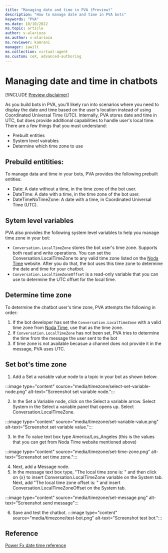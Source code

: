 ```yaml
---
title: "Managing date and time in PVA (Preview)"
description: "How to manage date and time in PVA bots"
keywords: "PVA"
ms.date: 10/10/2022
ms.topic: article
author: v-alarioza
ms.author: v-alarioza
ms.reviewer: kamrani
manager: iawilt
ms.collection: virtual-agent
ms.custom: ceX, advanced-authoring
---
```


# Managing date and time in chatbots

[!INCLUDE [Preview disclaimer](includes/public-preview-disclaimer.md)]

As you build bots in PVA, you'll likely run into scenarios where you need to display the date and time based on the user's location instead of using Coordinated Universal Time (UTC). Internally, PVA stores date and time in UTC, but does provide additional capabilities to handle user's local time. There are a few things that you must understand:

- Prebuilt entities 
- System level vairables 
- Determine which time zone to use

## Prebuild entitities:
To manage data and time in your bots, PVA provides the following prebuilt entities:  
- Date: A date without a time, in the time zone of the bot user.
- DateTime: A date with a time, in the time zone of the bot user. 
- DateTimeNoTimeZone: A date with a time, in Coordinated Universal Time (UTC).

## Sytem level variables
PVA also provides the following system level variables to help you manage time zone in your bot:
- `Conversation.LocalTimeZone` stores the bot user's time zone. Supports both read and write operations. You can set the Conversation.LocalTimeZone to any valid time zone listed on the [Noda Time](https://nodatime.org/timezones) website. After you do that, the bot uses this time zone to determine the date and time for your chatbot. 
- `Conversation.LocalTimeZoneOffset` is a read-only variable that you can use to determine the UTC offset for the local time. 

## Determine time zone
To determine the chatbot user's time zone, PVA attempts the following in order:
1. If the bot developer has set the `Conversation.LocalTimeZone` with a valid time zone from [Noda Time](https://nodatime.org/timezones), use that as the time zone.
1. If `Conversation.LocalTimeZone` has not been set, PVA tries to determine the time from the message the user sent to the bot
1. If time zone is not available becasue a channel does not provide it in the message, PVA uses UTC.

## Set bot's time zone
1. Add a Set a variable value node to a topic in your bot as shown below:

:::image type="content" source="media/timezone/select-set-variable-node.png" alt-text="Screenshot set variable node.":::

2. In the Set a Variable node, click on the Select a variable arrow. Select System in the Select a variable panel that opens up. Select Conversation.LocalTimeZone.

:::image type="content" source="media/timezone/set-variable-value.png" alt-text="Screenshot set variable value.":::

3. In the To value text box type America/Los_Angeles (this is the values that you can get from Noda Time website mentioned above)

:::image type="content" source="media/timezone/set-time-zone.png" alt-text="Screenshot set time zone.":::

4. Next, add a Message node.
5. In the message text box type, "The local time zone is: " and then click on {x} to insert Conversation.LocalTimeZone variable on the System tab. Next, add "The local time zone offset is: " and insert Conversation.LocalTimeZoneOffset on the System tab. 

:::image type="content" source="media/timezone/set-message.png" alt-text="Screenshot send message":::

6. Save and test the chatbot.
:::image type="content" source="media/timezone/test-bot.png" alt-text="Screenshot test bot.":::


## Reference
[Power Fx date time reference](https://learn.microsoft.com/power-platform/power-fx/data-types#date-time-and-datetime)
